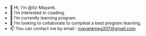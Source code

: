 - 👋 Hi, I’m @itz-Mayank.
- 👀 I’m interested in coading.
- 🌱 I’m currently learning program.
- 💞️ I’m looking to collaborate to compleat a best program learning.
- 📫 You can contact me by email : mayankmeg207@gmail.com

<!---
itz-Mayank/itz-Mayank is a ✨ special ✨ repository because its `README.md` (this file) appears on your GitHub profile.
You can click the Preview link to take a look at your changes.
--->
